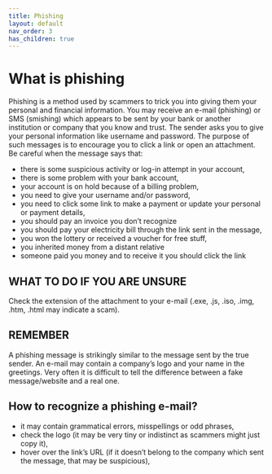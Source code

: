 ```yaml
---
title: Phishing
layout: default
nav_order: 3
has_children: true
---
```


# What is phishing
Phishing is a method used by scammers to trick you into giving them your personal and financial information. You may receive an e-mail (phishing) or SMS (smishing) which appears to be sent by your bank or another institution or company that you know and trust. The sender asks you to give your personal information like username and password. The purpose of such messages is to encourage you to click a link or open an attachment.
Be careful when the message says that:
- there is some suspicious activity or log-in attempt in your account,
- there is some problem with your bank account,
- your account is on hold because of a billing problem,
- you need to give your username and/or password,
- you need to click some link to make a payment or update your personal or payment details,
- you should pay an invoice you don’t recognize
- you should pay your electricity bill through the link sent in the message,
- you won the lottery or received a voucher for free stuff,
- you inherited money from a distant relative
- someone paid you money and to receive it you should click the link
	
## WHAT TO DO IF YOU ARE UNSURE
Check the extension of the attachment to your e-mail (.exe, .js, .iso, .img, .htm, .html may indicate a scam). 

## REMEMBER
A phishing message is strikingly similar to the message sent by the true sender. An e-mail may contain a company’s logo and your name in the greetings. Very often it is difficult to tell the difference between a fake message/website and a real one.

## How to recognize a phishing e-mail?
- it may contain grammatical errors, misspellings or odd phrases,
- check the logo (it may be very tiny or indistinct as scammers might just copy it),
- hover over the link’s URL (if it doesn’t belong to the company which sent the message, that may be suspicious),
